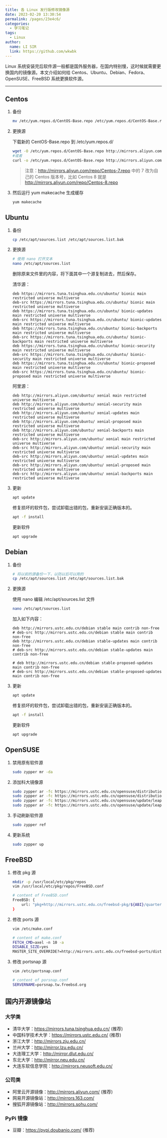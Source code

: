 ```yaml
---
title: 各 Linux 发行版修改镜像源
date: 2023-02-20 13:30:54
permalink: /pages/23e4c6/
categories: 
  - 学习笔记
tags: 
  - Linux
author: 
  name: LI SIR
  link: https://github.com/wkwbk
---
```

Linux 系统安装完后软件源一般都是国外服务器，在国内特别慢，这时候就需要更换国内的镜像源。本文介绍如何给 Centos、Ubuntu、Debian、Fedora、OpenSUSE、FreeBSD 系统更换软件源。

<!-- more -->

---

## Centos

1. 备份

    ```bash
    mv /etc/yum.repos.d/CentOS-Base.repo /etc/yum.repos.d/CentOS-Base.repo.backup
    ```

2. 更换源

    下载新的 CentOS-Base.repo 到 /etc/yum.repos.d/

    ```bash
    wget -O /etc/yum.repos.d/CentOS-Base.repo http://mirrors.aliyun.com/repo/Centos-7.repo
    #或者
    curl -o /etc/yum.repos.d/CentOS-Base.repo http://mirrors.aliyun.com/repo/Centos-7.repo
    ```

    > 注意：<http://mirrors.aliyun.com/repo/Centos-7.repo> 中的 7 改为自己的 Centos 版本号，比如 Centos 8 就是 <http://mirrors.aliyun.com/repo/Centos-8.repo>

3. 然后运行 yum makecache 生成缓存

    ```bash
    yum makecache
    ```

## Ubuntu

1. 备份

    ```bash
    cp /etc/apt/sources.list /etc/apt/sources.list.bak
    ```

2. 更换源

    ```bash
    # 使用 nano 打开文本
    nano /etc/apt/sources.list
    ```

    删除原来文件里的内容，将下面其中一个源复制进去，然后保存。

    清华源：

    ```text
    deb https://mirrors.tuna.tsinghua.edu.cn/ubuntu/ bionic main restricted universe multiverse
    deb-src https://mirrors.tuna.tsinghua.edu.cn/ubuntu/ bionic main restricted universe multiverse
    deb https://mirrors.tuna.tsinghua.edu.cn/ubuntu/ bionic-updates main restricted universe multiverse
    deb-src https://mirrors.tuna.tsinghua.edu.cn/ubuntu/ bionic-updates main restricted universe multiverse
    deb https://mirrors.tuna.tsinghua.edu.cn/ubuntu/ bionic-backports main restricted universe multiverse
    deb-src https://mirrors.tuna.tsinghua.edu.cn/ubuntu/ bionic-backports main restricted universe multiverse
    deb https://mirrors.tuna.tsinghua.edu.cn/ubuntu/ bionic-security main restricted universe multiverse
    deb-src https://mirrors.tuna.tsinghua.edu.cn/ubuntu/ bionic-security main restricted universe multiverse
    deb https://mirrors.tuna.tsinghua.edu.cn/ubuntu/ bionic-proposed main restricted universe multiverse
    deb-src https://mirrors.tuna.tsinghua.edu.cn/ubuntu/ bionic-proposed main restricted universe multiverse
    ```

    阿里源：

    ```text
    deb http://mirrors.aliyun.com/ubuntu/ xenial main restricted universe multiverse
    deb http://mirrors.aliyun.com/ubuntu/ xenial-security main restricted universe multiverse
    deb http://mirrors.aliyun.com/ubuntu/ xenial-updates main restricted universe multiverse
    deb http://mirrors.aliyun.com/ubuntu/ xenial-proposed main restricted universe multiverse
    deb http://mirrors.aliyun.com/ubuntu/ xenial-backports main restricted universe multiverse
    deb-src http://mirrors.aliyun.com/ubuntu/ xenial main restricted universe multiverse
    deb-src http://mirrors.aliyun.com/ubuntu/ xenial-security main restricted universe multiverse
    deb-src http://mirrors.aliyun.com/ubuntu/ xenial-updates main restricted universe multiverse
    deb-src http://mirrors.aliyun.com/ubuntu/ xenial-proposed main restricted universe multiverse
    deb-src http://mirrors.aliyun.com/ubuntu/ xenial-backports main restricted universe multiverse
    ```

3. 更新

    ```bash
    apt update
    ```

    修复损坏的软件包，尝试卸载出错的包，重新安装正确版本的。

    ```bash
    apt -f install
    ```

    更新软件

    ```bash
    apt upgrade
    ```

## Debian

1. 备份

    ```bash
    # 将以前的源备份一下，以防以后可以用的
    cp /etc/apt/sources.list /etc/apt/sources.list.bak
    ```

2. 更换源

    使用 nano 编辑 /etc/apt/sources.list 文件

    ```bash
    nano /etc/apt/sources.list
    ```

    加入如下内容：

    ```text
    deb http://mirrors.ustc.edu.cn/debian stable main contrib non-free
    # deb-src http://mirrors.ustc.edu.cn/debian stable main contrib non-free
    deb http://mirrors.ustc.edu.cn/debian stable-updates main contrib non-free
    # deb-src http://mirrors.ustc.edu.cn/debian stable-updates main contrib non-free    

    # deb http://mirrors.ustc.edu.cn/debian stable-proposed-updates main contrib non-free
    # deb-src http://mirrors.ustc.edu.cn/debian stable-proposed-updates main contrib non-free
    ```

3. 更新

    ```bash
    apt update
    ```

    修复损坏的软件包，尝试卸载出错的包，重新安装正确版本的。

    ```bash
    apt -f install
    ```

    更新软件

    ```bash
    apt upgrade
    ```

## OpenSUSE

1. 禁用原有软件源

    ```bash
    sudo zypper mr -da
    ```

2. 添加科大镜像源

    ```bash
    sudo zypper ar -fc https://mirrors.ustc.edu.cn/opensuse/distribution/leap/42.1/repo/oss USTC:42.1:OSS
    sudo zypper ar -fc https://mirrors.ustc.edu.cn/opensuse/distribution/leap/42.1/repo/non-oss USTC:42.1:NON-OSS
    sudo zypper ar -fc https://mirrors.ustc.edu.cn/opensuse/update/leap/42.1/oss USTC:42.1:UPDATE-OSS
    sudo zypper ar -fc https://mirrors.ustc.edu.cn/opensuse/update/leap/42.1/non-oss USTC:42.1:UPDATE-NON-OSS
    ```

3. 手动刷新软件源

    ```bash
    sudo zypper ref
    ```

4. 更新系统

    ```bash
    sudo zypper up
    ```

## FreeBSD

1. 修改 pkg 源

    ```bash
    mkdir -p /usr/local/etc/pkg/repos
    vim /usr/local/etc/pkg/repos/FreeBSD.conf

    # content of FreeBSD.conf
    FreeBSD: {
        url: "pkg+http://mirrors.ustc.edu.cn/freebsd-pkg/${ABI}/quarterly",
    }
    ```

2. 修改 ports 源

    ```bash
    vim /etc/make.conf

    # content of make.conf
    FETCH_CMD=axel -n 10 -a
    DISABLE_SIZE=yes
    MASTER_SITE_OVERRIDE?=http://mirrors.ustc.edu.cn/freebsd-ports/distfiles/${DIST_SUBDIR}/
    ```

3. 修改 portsnap 源

    ```bash
    vim /etc/portsnap.conf

    # content of porsnap.conf
    SERVERNAME=porsnap.tw.freebsd.org
    ```

## 国内开源镜像站

### 大学类

- 清华大学：<https://mirrors.tuna.tsinghua.edu.cn/> (推荐)
- 中国科学技术大学：<https://mirrors.ustc.edu.cn/> (推荐)
- 浙江大学：<http://mirrors.zju.edu.cn/>
- 兰州大学：<http://mirror.lzu.edu.cn/>
- 大连理工大学：<http://mirror.dlut.edu.cn/>
- 东北大学：<http://mirror.neu.edu.cn/>
- 大连东软信息学院：<http://mirrors.neusoft.edu.cn/>

### 公司类

- 阿里云开源镜像：<http://mirrors.aliyun.com/> (推荐)
- 网易开源镜像站：<http://mirrors.163.com/>
- 搜狐开源镜像站：<http://mirrors.sohu.com/>

### PyPi 镜像

- 豆瓣：<https://pypi.doubanio.com/> (推荐)
